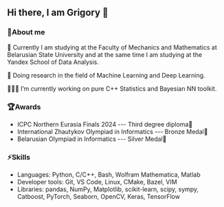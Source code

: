 ## Hi there, I am Grigory 👋
### 📝About me
🌱 Currently I am studying at the Faculty of Mechanics and Mathematics at Belarusian State University and at the same time I am studying at the Yandex School of Data Analysis.

🔭 Doing research in the field of Machine Learning and Deep Learning.

👨🏻‍💻 I’m currently working on pure C++ Statistics and Bayesian NN toolkit.
### 🏆Awards
* ICPC Northern Eurasia Finals 2024 --- Third degree diploma🏅
* International Zhautykov Olympiad in Informatics --- Bronze Medal🥉
* Belarusian Olympiad in Informatics --- Silver Medal🥈

### ⚡Skills
* Languages: Python, C/C++, Bash, Wolfram Mathematica, Matlab
* Developer tools: Git, VS Code, Linux, CMake, Bazel, VIM  
* Libraries: pandas, NumPy, Matplotlib, scikit-learn, scipy, sympy, Catboost, PyTorch, Seaborn, OpenCV, Keras, TensorFlow
<!--
**redstray1/redstray1** is a ✨ _special_ ✨ repository because its `README.md` (this file) appears on your GitHub profile.

Here are some ideas to get you started:

- 🔭 I’m currently working on ...
- 🌱 I’m currently learning ...
- 👯 I’m looking to collaborate on ...
- 🤔 I’m looking for help with ...
- 💬 Ask me about ...
- 📫 How to reach me: ...
- 😄 Pronouns: ...
- ⚡ Fun fact: ...
-->
